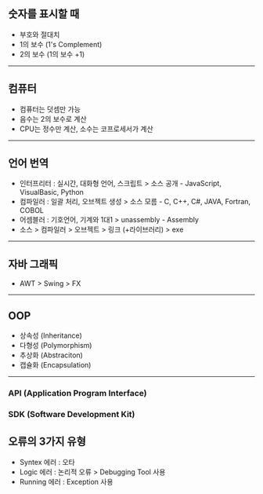 ## 숫자를 표시할 때
* 부호와 절대치
* 1의 보수 (1's Complement)
* 2의 보수 (1의 보수 +1)
***

## 컴퓨터
* 컴퓨터는 덧셈만 가능
* 음수는 2의 보수로 계산
* CPU는 정수만 계산, 소수는 코프로세서가 계산
***

## 언어 번역
* 인터프리터 : 실시간, 대화형 언어, 스크립트 > 소스 공개 - JavaScript, VisualBasic, Python
* 컴파일러 : 일괄 처리, 오브젝트 생성 > 소스 모름 - C, C++, C#, JAVA, Fortran, COBOL
* 어셈블러 : 기호언어, 기계와 1대1 > unassembly - Assembly
* 소스 > 컴파일러 > 오브젝트 > 링크 (+라이브러리) > exe
***

## 자바 그래픽
* AWT > Swing > FX
***

## OOP
* 상속성 (Inheritance)
* 다형성 (Polymorphism)
* 추상화 (Abstraciton)
* 캡슐화 (Encapsulation)
***

### API (Application Program Interface)
### SDK (Software Development Kit)

## 오류의 3가지 유형
* Syntex 에러 : 오타
* Logic 에러 : 논리적 오류 > Debugging Tool 사용
* Running 에러 : Exception 사용
